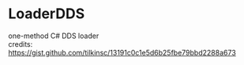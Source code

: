 # LoaderDDS
one-method C# DDS loader  
credits: https://gist.github.com/tilkinsc/13191c0c1e5d6b25fbe79bbd2288a673
